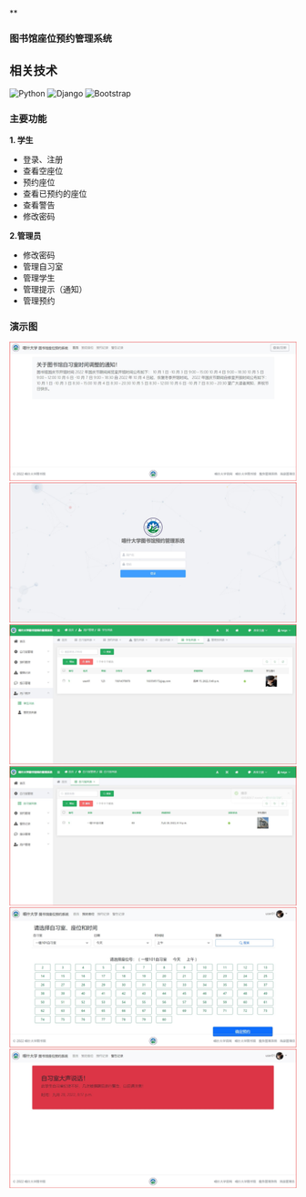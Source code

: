  **

### 图书馆座位预约管理系统

## 相关技术
  ![Python](https://img.shields.io/badge/python-3.10-orange?style=for-the-badge&logo=python&logoColor=orange)
  ![Django](https://img.shields.io/badge/django-4.0-blue?style=for-the-badge&logo=django&logoColor=blue)
  ![Bootstrap](https://img.shields.io/badge/Bootstrap-5.1-blueviolet?style=for-the-badge&logo=Bootstrap&logoColor=blueviolet)


### 主要功能

 **1. 学生** 

- 登录、注册
- 查看空座位
- 预约座位
- 查看已预约的座位
- 查看警告
- 修改密码

 **2.管理员** 

- 修改密码
- 管理自习室
- 管理学生
- 管理提示（通知）
- 管理预约

### 

### 演示图
![输入图片说明](%E6%BC%94%E7%A4%BA%E5%9B%BE/%E5%B1%8F%E5%B9%95%E6%88%AA%E5%9B%BE%202022-09-28%20202126.jpg)
![输入图片说明](%E6%BC%94%E7%A4%BA%E5%9B%BE/%E5%B1%8F%E5%B9%95%E6%88%AA%E5%9B%BE%202022-09-28%20201050.jpg)
![输入图片说明](%E6%BC%94%E7%A4%BA%E5%9B%BE/%E5%B1%8F%E5%B9%95%E6%88%AA%E5%9B%BE%202022-09-28%20202106.jpg)
![输入图片说明](%E6%BC%94%E7%A4%BA%E5%9B%BE/%E5%B1%8F%E5%B9%95%E6%88%AA%E5%9B%BE%202022-09-28%20201512.jpg)
![输入图片说明](%E6%BC%94%E7%A4%BA%E5%9B%BE/%E5%B1%8F%E5%B9%95%E6%88%AA%E5%9B%BE%202022-09-28%20202224.jpg)
![输入图片说明](%E6%BC%94%E7%A4%BA%E5%9B%BE/%E5%B1%8F%E5%B9%95%E6%88%AA%E5%9B%BE%202022-09-28%20202243.jpg)
